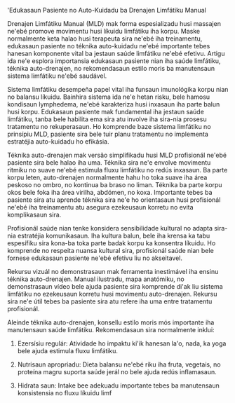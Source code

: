 'Edukasaun Pasiente no Auto-Kuidadu ba Drenajen Limfátiku Manual

Drenajen Limfátiku Manual (MLD) mak forma espesializadu husi massajen ne'ebé promove movimentu husi líkuidu limfátiku iha korpu. Maske normalmente keta halao husi terapeuta sira ne'ebé iha treinamentu, edukasaun pasiente no téknika auto-kuidadu ne'ebé importante tebes hanesan komponente vital ba jestaun saúde limfátiku ne'ebé efetivu. Artigu ida ne'e esplora importansia edukasaun pasiente nian iha saúde limfátiku, téknika auto-drenajen, no rekomendasaun estilo moris ba manutensaun sistema limfátiku ne'ebé saudável.

Sistema limfátiku desempeña papel vital iha funsaun imunológika korpu nian no balansu líkuidu. Bainhira sistema ida ne'e hetan risku, bele hamosu kondisaun lymphedema, ne'ebé karakteriza husi inxasaun iha parte balun husi korpu. Edukasaun pasiente mak fundamental iha jestaun saúde limfátiku, tanba bele habilita ema sira atu involve iha sira-nia prosesu tratamentu no rekuperasaun. Ho komprende baze sistema limfátiku no prinsípiu MLD, pasiente sira bele tuir planu tratamentu no implementa estratéjia auto-kuidadu ho efikásia.

Téknika auto-drenajen mak versão simplifikadu husi MLD profisionál ne'ebé pasiente sira bele halao iha uma. Téknika sira ne'e envolve movimentu ritmiku no suave ne'ebé estimula fluxu limfátiku no redús inxasaun. Ba parte korpu leten, auto-drenajen normalmente hahu ho toka suave iha área peskoso no ombro, no kontinua ba braso no liman. Téknika ba parte korpu okos bele foka iha área virilha, abdómen, no koxa. Importante tebes ba pasiente sira atu aprende téknika sira ne'e ho orientasaun husi profisionál ne'ebé iha treinamentu atu asegura ezekeusaun korretu no evita komplikasaun sira.

Profisionál saúde nian tenke konsidera sensibilidade kultural no adapta sira-nia estratéjia komunikasaun. Iha kultura balun, bele iha krensa ka tabu espesífiku sira kona-ba toka parte badak korpu ka konsentra líkuidu. Ho komprende no respeita nuansa kultural sira, profisionál saúde nian bele fornese edukasaun pasiente ne'ebé efetivu liu no akseitavel.

Rekursu vizuál no demonstrasaun mak ferramenta inestimável iha ensinu téknika auto-drenajen. Manual ilustradu, mapa anatómiku, no demonstrasaun vídeo bele ajuda pasiente sira komprende di'ak liu sistema limfátiku no ezekeusaun korretu husi movimentu auto-drenajen. Rekursu sira ne'e útil tebes ba pasiente sira atu refere iha uma entre tratamentu profisionál.

Aleinde téknika auto-drenajen, konsellu estilo moris mós importante iha manutensaun saúde limfátiku. Rekomendasaun sira normalmente inklui:

1. Ezersísiu regulár: Atividade ho impaktu ki'ik hanesan la'o, nada, ka yoga bele ajuda estimula fluxu limfátiku.

2. Nutrisaun apropriadu: Dieta balansu ne'ebé riku iha fruta, vegetais, no proteína magru suporta saúde jerál no bele ajuda redús inflamasaun.

3. Hidrata saun: Intake bee adekuadu importante tebes ba manutensaun konsistensia no fluxu líkuidu limf
